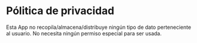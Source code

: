 # Pólitica de privacidad

Esta App no recopila/almacena/distribuye ningún tipo de dato perteneciente al usuario.
No necesita ningún permiso especial para ser usada.
